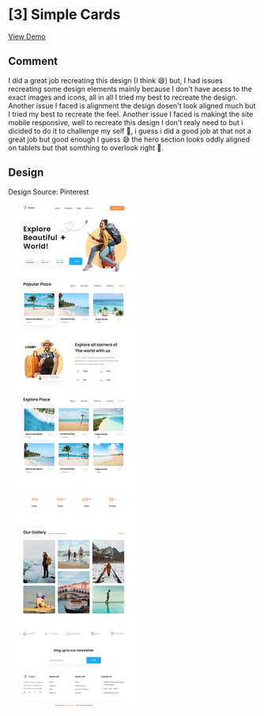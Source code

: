 # [3] Simple Cards

[View Demo](https://dannyakintunde.github.io/my-ui-challenge/simple%20cards)

## Comment

I did a great job recreating this design (I think 😅) but, I had issues recreating some design elements mainly because I don't have acess to the exact images and icons, all in all I tried my best to recreate the design. Another issue I faced is alignment the design dosen't look aligned much but I tried my best to recreate the feel. Another issue I faced is makingt the site mobile responsive, well to recreate this design I don't realy need to but i dicided to do it to challenge my self 🦾, i guess i did a good job at that not a great job but good enough I guess 😅 the hero section looks oddly aligned on tablets but that somthing to overlook right 🤔.

## Design

Design Source: Pinterest

![Design image](design.png)
